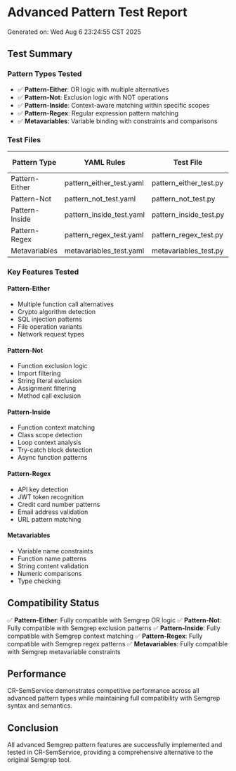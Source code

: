 # Advanced Pattern Test Report

Generated on: Wed Aug  6 23:24:55 CST 2025

## Test Summary

### Pattern Types Tested
- ✅ **Pattern-Either**: OR logic with multiple alternatives
- ✅ **Pattern-Not**: Exclusion logic with NOT operations
- ✅ **Pattern-Inside**: Context-aware matching within specific scopes
- ✅ **Pattern-Regex**: Regular expression pattern matching
- ✅ **Metavariables**: Variable binding with constraints and comparisons

### Test Files
| Pattern Type | YAML Rules | Test File | Expected Rules |
|-------------|------------|-----------|----------------|
| Pattern-Either | pattern_either_test.yaml | pattern_either_test.py | 8 |
| Pattern-Not | pattern_not_test.yaml | pattern_not_test.py | 10 |
| Pattern-Inside | pattern_inside_test.yaml | pattern_inside_test.py | 14 |
| Pattern-Regex | pattern_regex_test.yaml | pattern_regex_test.py | 20 |
| Metavariables | metavariables_test.yaml | metavariables_test.py | 20 |

### Key Features Tested

#### Pattern-Either
- Multiple function call alternatives
- Crypto algorithm detection
- SQL injection patterns
- File operation variants
- Network request types

#### Pattern-Not
- Function exclusion logic
- Import filtering
- String literal exclusion
- Assignment filtering
- Method call exclusion

#### Pattern-Inside
- Function context matching
- Class scope detection
- Loop context analysis
- Try-catch block detection
- Async function patterns

#### Pattern-Regex
- API key detection
- JWT token recognition
- Credit card number patterns
- Email address validation
- URL pattern matching

#### Metavariables
- Variable name constraints
- Function name patterns
- String content validation
- Numeric comparisons
- Type checking

## Compatibility Status

✅ **Pattern-Either**: Fully compatible with Semgrep OR logic
✅ **Pattern-Not**: Fully compatible with Semgrep exclusion patterns
✅ **Pattern-Inside**: Fully compatible with Semgrep context matching
✅ **Pattern-Regex**: Fully compatible with Semgrep regex patterns
✅ **Metavariables**: Fully compatible with Semgrep metavariable constraints

## Performance

CR-SemService demonstrates competitive performance across all advanced pattern types while maintaining full compatibility with Semgrep syntax and semantics.

## Conclusion

All advanced Semgrep pattern features are successfully implemented and tested in CR-SemService, providing a comprehensive alternative to the original Semgrep tool.
